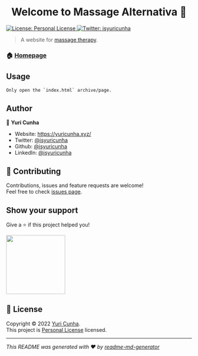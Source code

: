 <h1 align="center">Welcome to Massage Alternativa 👋</h1>
<p>
  <a href="https://github.com/isyuricunha/massage-alternativa/blob/main/license.md" target="_blank">
    <img alt="License: Personal License" src="https://img.shields.io/badge/License-Personal License-yellow.svg" />
  </a>
  <a href="https://twitter.com/isyuricunha" target="_blank">
    <img alt="Twitter: isyuricunha" src="https://img.shields.io/twitter/follow/isyuricunha.svg?style=social" />
  </a>
</p>

> A website for [massage therapy](https://www.massagealternativa.com/).

### 🏠 [Homepage](https://www.massagealternativa.com/)

## Usage

```sh
Only open the `index.html` archive/page.
```

## Author

👤 **Yuri Cunha**

- Website: https://yuricunha.xyz/
- Twitter: [@isyuricunha](https://twitter.com/isyuricunha)
- Github: [@isyuricunha](https://github.com/isyuricunha)
- LinkedIn: [@isyuricunha](https://linkedin.com/in/isyuricunha)

## 🤝 Contributing

Contributions, issues and feature requests are welcome!<br />Feel free to check [issues page](https://github.com/isyuricunha/massage-alternativa/issues).

## Show your support

Give a ⭐️ if this project helped you!

<a href="https://www.patreon.com/isyuricunha">
  <img src="https://c5.patreon.com/external/logo/become_a_patron_button@2x.png" width="160">
</a>

## 📝 License

Copyright © 2022 [Yuri Cunha](https://github.com/isyuricunha).<br />
This project is [Personal License](https://github.com/isyuricunha/massage-alternativa/blob/main/license.md) licensed.

---

_This README was generated with ❤️ by [readme-md-generator](https://github.com/kefranabg/readme-md-generator)_
